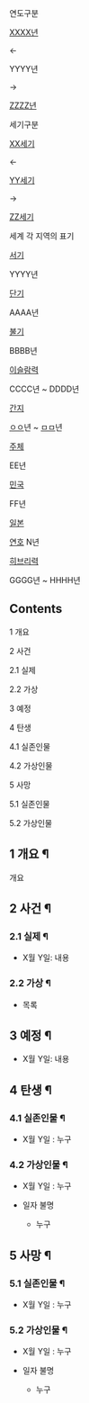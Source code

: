 연도구분

[XXXX년](XXXX%EB%85%84.md)

←

YYYY년

→

[ZZZZ년](ZZZZ%EB%85%84.md)

세기구분

[XX세기](XX%EC%84%B8%EA%B8%B0.md)

←

[YY세기](YY%EC%84%B8%EA%B8%B0.md)

→

[ZZ세기](ZZ%EC%84%B8%EA%B8%B0.md)

  

세계 각 지역의 표기

[서기](%EC%84%9C%EB%A0%A5%EA%B8%B0%EC%9B%90.md)

YYYY년

[단기](%EB%8B%A8%EA%B8%B0.md)

AAAA년

[불기](%EB%B6%88%EA%B8%B0.md)

BBBB년

[이슬람력](%EC%9D%B4%EC%8A%AC%EB%9E%8C%EB%A0%A5.md)

CCCC년 ~ DDDD년

[간지](%EA%B0%91%EC%9E%90.md)

[ㅇㅇ](%E3%85%87%E3%85%87.md)년 ~ [ㅁㅁ](%E3%85%81%E3%85%81.md)년

[주체](%EC%A3%BC%EC%B2%B4%EC%82%AC%EC%83%81.md)

EE년

[민국](%EC%A4%91%ED%99%94%EB%AF%BC%EA%B5%AD.md)

FF년

[일본](%EC%9D%BC%EB%B3%B8.md)

[연호](%EC%97%B0%ED%98%B8.md) N년

[히브리력](%ED%9E%88%EB%B8%8C%EB%A6%AC%EB%A0%A5.md)

GGGG년 ~ HHHH년

## Contents

    

1 개요

2 사건

    

2.1 실제

2.2 가상

3 예정

4 탄생

    

4.1 실존인물

4.2 가상인물

5 사망

    

5.1 실존인물

5.2 가상인물

## 1 개요 ¶

개요  

## 2 사건 ¶

### 2.1 실제 ¶

  * X월 Y일: 내용  

### 2.2 가상 ¶

  * 목록  

## 3 예정 ¶

  * X월 Y일: 내용  

## 4 탄생 ¶

### 4.1 실존인물 ¶

  * X월 Y일 : 누구  

### 4.2 가상인물 ¶

  * X월 Y일 : 누구  

  * 일자 불명  

    * 누구  

## 5 사망 ¶

### 5.1 실존인물 ¶

  * X월 Y일 : 누구  

### 5.2 가상인물 ¶

  * X월 Y일 : 누구  

  * 일자 불명  

    * 누구  

